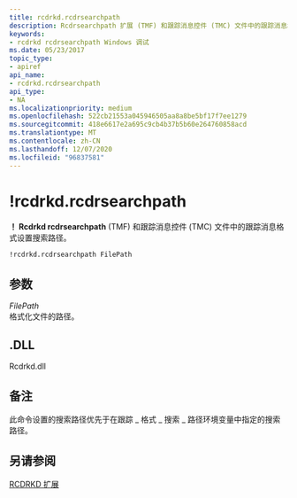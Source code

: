 ```yaml
---
title: rcdrkd.rcdrsearchpath
description: Rcdrsearchpath 扩展 (TMF) 和跟踪消息控件 (TMC) 文件中的跟踪消息格式设置搜索路径。
keywords:
- rcdrkd rcdrsearchpath Windows 调试
ms.date: 05/23/2017
topic_type:
- apiref
api_name:
- rcdrkd.rcdrsearchpath
api_type:
- NA
ms.localizationpriority: medium
ms.openlocfilehash: 522cb21553a045946505aa8a8be5bf17f7ee1279
ms.sourcegitcommit: 418e6617e2a695c9cb4b37b5b60e264760858acd
ms.translationtype: MT
ms.contentlocale: zh-CN
ms.lasthandoff: 12/07/2020
ms.locfileid: "96837581"
---
```

# <a name="rcdrkdrcdrsearchpath"></a>!rcdrkd.rcdrsearchpath


**！ Rcdrkd rcdrsearchpath** (TMF) 和跟踪消息控件 (TMC) 文件中的跟踪消息格式设置搜索路径。

```dbgcmd
!rcdrkd.rcdrsearchpath FilePath
```

## <a name="span-idddk__devobj_dbgspanspan-idddk__devobj_dbgspanparameters"></a><span id="ddk__devobj_dbg"></span><span id="DDK__DEVOBJ_DBG"></span>参数


<span id="_______FilePath______"></span><span id="_______filepath______"></span><span id="_______FILEPATH______"></span>*FilePath*   
格式化文件的路径。

## <a name="span-iddllspanspan-iddllspandll"></a><span id="DLL"></span><span id="dll"></span>.DLL


Rcdrkd.dll

<a name="remarks"></a>备注
-------

此命令设置的搜索路径优先于在跟踪 \_ 格式 \_ 搜索 \_ 路径环境变量中指定的搜索路径。

## <a name="span-idsee_alsospansee-also"></a><span id="see_also"></span>另请参阅


[RCDRKD 扩展](rcdrkd-extensions.md)

 

 






